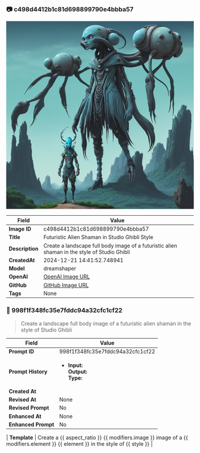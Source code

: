 

### 📷 c498d4412b1c81d698899790e4bbba57 


![data.id](./c498d4412b1c81d698899790e4bbba57.jpg)


| Field          | Value                                                                                                                     |
|----------------|---------------------------------------------------------------------------------------------------------------------------|
| **Image ID**             | c498d4412b1c81d698899790e4bbba57                                                                                                             |
| **Title**           | Futuristic Alien Shaman in Studio Ghibli Style                                                                                                       |
| **Description**           | Create a landscape full body image of a futuristic alien shaman in the style of Studio Ghibli                                                                                                       |
| **CreatedAt**        | 2024-12-21 14:41:52.748941                                                                                                        |
| **Model**        | dreamshaper                                                                                                        |
| **OpenAI**         | [OpenAI Image URL](http://192.168.1.85:8081/generated-images/b64866100552.png)                                                                                |
| **GitHub**         | [GitHub Image URL](https://raw.githubusercontent.com/Caneta-Silva/GODZ/refs/heads/main/images/c498d4412b1c81d698899790e4bbba57/c498d4412b1c81d698899790e4bbba57.jpg)                                                                                |
| **Tags**       | None                                                                                                                   |

### 📜 998f1f348fc35e7fddc94a32cfc1cf22

> Create a landscape full body image of a futuristic alien shaman in the style of Studio Ghibli

| Field          | Value                                                                                                                                                                      |
|----------------|----------------------------------------------------------------------------------------------------------------------------------------------------------------------------|
| **Prompt ID**  | 998f1f348fc35e7fddc94a32cfc1cf22                                                                                                                                                            |
| **Prompt History** | <ul><li>**Input:**  <br> **Output:**  <br> **Type:** </li></ul> |
| **Created At** |                                                                                                                                                    |
| **Revised At** | None                                                                                                                                                   |
| **Revised Prompt** | No                                                                                                                                                                      |
| **Enhanced At** | None                                                                                                                                                  |
| **Enhanced Prompt** | No                                                                                                                                                                    |

| **Template**   | Create a {{ aspect_ratio }} {{ modifiers.image }} image of a {{ modifiers.element }} {{ element }} in the style of {{ style }}                                                                                                                                           |


